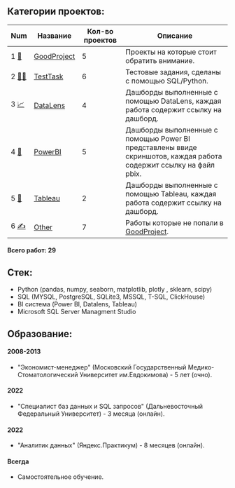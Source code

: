 ## Категории проектов:

Num | Название | Кол-во проектов | Описание
----------------|----------------|----------------------|----------------------
1 [👑](Good_Project) | [GoodProject](Good_Project) | 5 | Проекты на которые стоит обратить внимание.
2 [👩‍💻 ](Test_Task) | [TestTask](Test_Task) | 6 | Тестовые задания, сделаны с помощью SQL/Python.
3 [📈](DataLens) | [DataLens](DataLens) | 4 | Дашборды выполненные с помощью DataLens, каждая работа содержит ссылку на дашборд.
4 [📒](PowerBI) | [PowerBI](PowerBI) | 5 | Дашборды выполненные с помощью Power BI представлены ввиде скриншотов, каждая работа содержит ссылку на файл pbix.
5 [🍷](Tableau) | [Tableau](Tableau) | 2 | Дашборды выполненные с помощью Tableau, каждая работа содержит ссылку на дашборд. 
6 [✍](Other) | [Other](Other) | 7 | Работы которые не попали в [GoodProject](Good_Project).

#### Всего работ: 29 

## Стек:
- Python (pandas, numpy, seaborn, matplotlib, plotly , sklearn, scipy)
- SQL (MYSQL, PostgreSQL, SQLite3, MSSQL, T-SQL, ClickHouse)
- BI система (Power BI, Datalens, Tableau)
- Microsoft SQL Server Managment Studio

## Образование:

#### 2008-2013
- "Экономист-менеджер" (Московский Государственный Медико-Стоматологический Университет им.Евдокимова) - 5 лет (очно).
#### 2022
- "Специалист баз данных и SQL запросов" (Дальневосточный Федеральный Университет) - 3 месяца (онлайн).
#### 2022
- "Аналитик данных" (Яндекс.Практикум) - 8 месяцев (онлайн).
#### Всегда
- Самостоятельное обучение.
